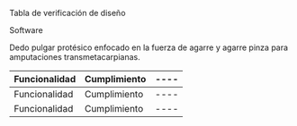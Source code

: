 Tabla de verificación de diseño

Software

Dedo pulgar protésico enfocado en la fuerza de agarre y agarre pinza para amputaciones transmetacarpianas.

| Funcionalidad | Cumplimiento | ---- |
|----| ---- | ---- |
| Funcionalidad | Cumplimiento | ---- |
| Funcionalidad | Cumplimiento | ---- |

